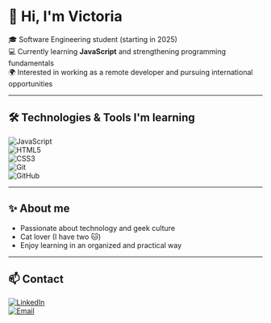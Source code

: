 # 👋 Hi, I'm Victoria

🎓 Software Engineering student (starting in 2025)  
💻 Currently learning **JavaScript** and strengthening programming fundamentals  
🌍 Interested in working as a remote developer and pursuing international opportunities  

---

## 🛠️ Technologies & Tools I'm learning

![JavaScript](https://img.shields.io/badge/JavaScript-F7DF1E?style=flat-square&logo=javascript&logoColor=000)  
![HTML5](https://img.shields.io/badge/HTML5-E34F26?style=flat-square&logo=html5&logoColor=fff)  
![CSS3](https://img.shields.io/badge/CSS3-1572B6?style=flat-square&logo=css3&logoColor=fff)  
![Git](https://img.shields.io/badge/Git-F05032?style=flat-square&logo=git&logoColor=fff)  
![GitHub](https://img.shields.io/badge/GitHub-181717?style=flat-square&logo=github&logoColor=fff)

---

## ✨ About me

- Passionate about technology and geek culture  
- Cat lover (I have two 🐱)  
- Enjoy learning in an organized and practical way  

---

## 📫 Contact

[![LinkedIn](https://img.shields.io/badge/LinkedIn-0A66C2?style=flat-square&logo=linkedin&logoColor=fff)](https://linkedin.com)  
[![Email](https://img.shields.io/badge/Email-D14836?style=flat-square&logo=gmail&logoColor=fff)](mailto:youremail@example.com)
